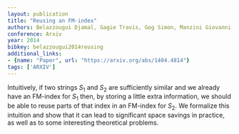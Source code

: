 ```yaml
---
layout: publication
title: "Reusing an FM-index"
authors: Belazzougui Djamal, Gagie Travis, Gog Simon, Manzini Giovanni, Sirén Jouni
conference: Arxiv
year: 2014
bibkey: belazzougui2014reusing
additional_links:
- {name: "Paper", url: "https://arxiv.org/abs/1404.4814"}
tags: ['ARXIV']
---
```

Intuitively, if two strings $S_1$ and $S_2$ are sufficiently similar and we already have an FM-index for $S_1$ then, by storing a little extra information, we should be able to reuse parts of that index in an FM-index for $S_2$. We formalize this intuition and show that it can lead to significant space savings in practice, as well as to some interesting theoretical problems.